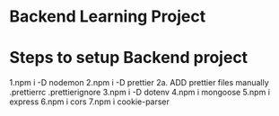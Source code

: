 # Backend Learning Project

# Steps to setup Backend project

1.npm i -D nodemon
2.npm i -D prettier
2a. ADD prettier files manually
.prettierrc
.prettierignore
3.npm i -D dotenv
4.npm i mongoose
5.npm i express
6.npm i cors
7.npm i cookie-parser
